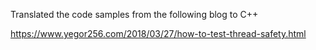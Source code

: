 Translated the code samples from the following blog to C++

https://www.yegor256.com/2018/03/27/how-to-test-thread-safety.html
